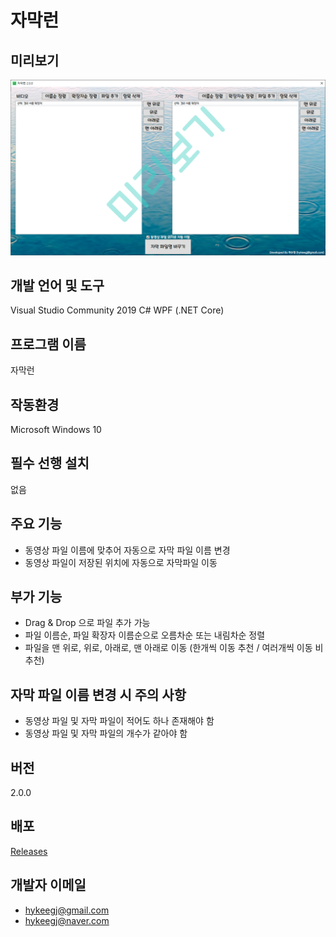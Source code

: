 자막런
=====

미리보기
-------
![Alt text](/Preview.png)

개발 언어 및 도구
----------------
Visual Studio Community 2019 C# WPF (.NET Core)

프로그램 이름
------------
자막런

작동환경
-------
Microsoft Windows 10

필수 선행 설치
--------------
없음

주요 기능
----------
* 동영상 파일 이름에 맞추어 자동으로 자막 파일 이름 변경
* 동영상 파일이 저장된 위치에 자동으로 자막파일 이동

부가 기능
--------
* Drag & Drop 으로 파일 추가 가능
* 파일 이름순, 파일 확장자 이름순으로 오름차순 또는 내림차순 정렬
* 파일을 맨 위로, 위로, 아래로, 맨 아래로 이동 (한개씩 이동 추천 / 여러개씩 이동 비추천)

자막 파일 이름 변경 시 주의 사항
--------------------------------
* 동영상 파일 및 자막 파일이 적어도 하나 존재해야 함
* 동영상 파일 및 자막 파일의 개수가 같아야 함

버전
----
2.0.0

배포
----
[Releases](<https://github.com/hykeegj/SubtitleRun/releases>)

개발자 이메일
-------------
* <hykeegj@gmail.com>
* <hykeegj@naver.com>
